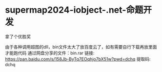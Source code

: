 # supermap2024-iobject-.net-命题开发

 拿了个优胜奖

 由于各种调用超图的dll，bin文件太大了放百度云了，如有需要自行下载再放里面才能跑代码
 通过网盘分享的文件：bin.rar
链接: https://pan.baidu.com/s/158Jb-ByTq7EOqhjo7bX51w?pwd=dchq 提取码: dchq
